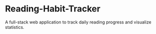 # Reading-Habit-Tracker
A full-stack web application to track daily reading progress and visualize statistics.

